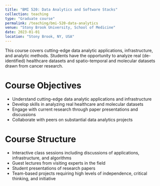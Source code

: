 ```yaml
---
title: "BMI 520: Data Analytics and Software Stacks"
collection: teaching
type: "Graduate course"
permalink: /teaching/bmi-520-data-analytics
venue: "Stony Brook University, School of Medicine"
date: 2023-01-01
location: "Stony Brook, NY, USA"
---
```


This course covers cutting-edge data analytic applications, infrastructure, and analytic methods. Students have the opportunity to analyze real (de-identified) healthcare datasets and spatio-temporal and molecular datasets drawn from cancer research.

Course Objectives
======
* Understand cutting-edge data analytic applications and infrastructure
* Develop skills in analyzing real healthcare and molecular datasets
* Engage with current research through paper presentations and discussions
* Collaborate with peers on substantial data analytics projects

Course Structure
======
* Interactive class sessions including discussions of applications, infrastructure, and algorithms
* Guest lectures from visiting experts in the field
* Student presentations of research papers
* Team-based projects requiring high levels of independence, critical thinking, and initiative
